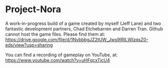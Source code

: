 # Project-Nora
A work-in-progress build of a game created by myself (Jeff Lane) and two fantastic development partners, Chad Etchebarren and Darren Tran. 
Github cannot host the game files. Please find them at: 
https://drive.google.com/file/d/1NvbbbgJZ2tUW_Jws9lRILWIzqsZ0-eds/view?usp=sharing

You can find a recording of gameplay on YouTube, at: 
https://www.youtube.com/watch?v=uHFqcxTjcU4
